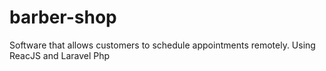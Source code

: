 # barber-shop
Software that allows customers to schedule appointments remotely. Using ReacJS and Laravel Php

